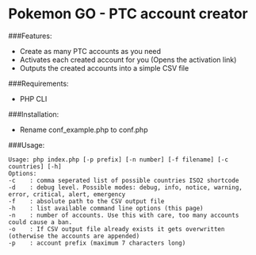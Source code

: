 # Pokemon GO - PTC account creator

###Features:

 * Create as many PTC accounts as you need
 * Activates each created account for you (Opens the activation link)
 * Outputs the created accounts into a simple CSV file  

###Requirements:
* PHP CLI

###Installation:
 * Rename conf_example.php to conf.php

###Usage:

```
Usage: php index.php [-p prefix] [-n number] [-f filename] [-c countries] [-h]
Options:
-c    : comma seperated list of possible countries ISO2 shortcode
-d    : debug level. Possible modes: debug, info, notice, warning, error, critical, alert, emergency
-f    : absolute path to the CSV output file
-h    : list available command line options (this page)
-n    : number of accounts. Use this with care, too many accounts could cause a ban.
-o    : If CSV output file already exists it gets overwritten (otherwise the accounts are appended)
-p    : account prefix (maximum 7 characters long)
```